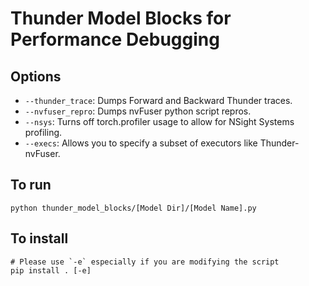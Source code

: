 # Thunder Model Blocks for Performance Debugging

## Options
* `--thunder_trace`: Dumps Forward and Backward Thunder traces.
* `--nvfuser_repro`: Dumps nvFuser python script repros.
* `--nsys`: Turns off torch.profiler usage to allow for NSight Systems profiling.
* `--execs`: Allows you to specify a subset of executors like Thunder-nvFuser.

## To run
```
python thunder_model_blocks/[Model Dir]/[Model Name].py
```

## To install
```
# Please use `-e` especially if you are modifying the script
pip install . [-e]
```
